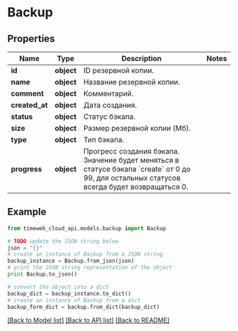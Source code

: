 # Backup


## Properties
Name | Type | Description | Notes
------------ | ------------- | ------------- | -------------
**id** | **object** | ID резервной копии. | 
**name** | **object** | Название резервной копии. | 
**comment** | **object** | Комментарий. | 
**created_at** | **object** | Дата создания. | 
**status** | **object** | Статус бэкапа. | 
**size** | **object** | Размер резервной копии (Мб). | 
**type** | **object** | Тип бэкапа. | 
**progress** | **object** | Прогресс создания бэкапа. Значение будет меняться в статусе бэкапа &#x60;create&#x60; от 0 до 99, для остальных статусов всегда будет возвращаться 0. | 

## Example

```python
from timeweb_cloud_api.models.backup import Backup

# TODO update the JSON string below
json = "{}"
# create an instance of Backup from a JSON string
backup_instance = Backup.from_json(json)
# print the JSON string representation of the object
print Backup.to_json()

# convert the object into a dict
backup_dict = backup_instance.to_dict()
# create an instance of Backup from a dict
backup_form_dict = backup.from_dict(backup_dict)
```
[[Back to Model list]](../README.md#documentation-for-models) [[Back to API list]](../README.md#documentation-for-api-endpoints) [[Back to README]](../README.md)



